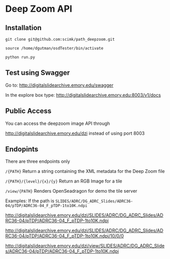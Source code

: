 Deep Zoom API
=====================

Installation
---------------------
    git clone git@github.com:scimk/path_deepzoom.git

	source /home/dgutman/osdTester/bin/activate 

	python run.py

Test using Swagger
----------------------
Go to: http://digitalslidearchive.emory.edu/swagger

In the explore box type: http://digitalslidearchive.emory.edu:8003/v1/docs

Public Access
----------------------
You can access the deepzoom image API through

http://digitalslidearchive.emory.edu/dzi instead of using port 8003

Endopints
----------------------
There are three endpoints only

`/{PATH}` Return a string containing the XML metadata for the Deep Zoom file

`/{PATH}/{level}/{x}/{y}` Return an RGB Image for a tile

`/view/{PATH}` Renders OpenSeadragon for demo the tile server

Examples:
If the path is `SLIDES/ADRC/DG_ADRC_Slides/ADRC36-04/pTDP/ADRC36-04_F_pTDP-1to10K.ndpi`

http://digitalslidearchive.emory.edu/dzi/SLIDES/ADRC/DG_ADRC_Slides/ADRC36-04/pTDP/ADRC36-04_F_pTDP-1to10K.ndpi

http://digitalslidearchive.emory.edu/dzi/SLIDES/ADRC/DG_ADRC_Slides/ADRC36-04/pTDP/ADRC36-04_F_pTDP-1to10K.ndpi/10/0/0

http://digitalslidearchive.emory.edu/dzi/view/SLIDES/ADRC/DG_ADRC_Slides/ADRC36-04/pTDP/ADRC36-04_F_pTDP-1to10K.ndpi